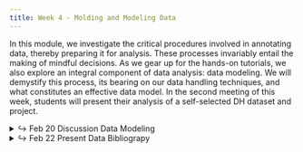 ```yaml
---
title: Week 4 - Molding and Modeling Data
---
```


In this module, we investigate the critical procedures involved in annotating data, thereby preparing it for analysis. These processes invariably entail the making of mindful decisions. As we gear up for the hands-on tutorials, we also explore an integral component of data analysis: data modeling. We will demystify this process, its bearing on our data handling techniques, and what constitutes an effective data model. In the second meeting of this week, students will present their analysis of a self-selected DH dataset and project.

<details>
  <summary class="session-summary">
    <span class="arrow">↪</span>
    <span class="date-label">Feb 20</span>
    <span class="label label-blue">Discussion</span>
    <span class="session-title">Data Modeling</span>
  </summary>
  <div markdown="1">
- [Slides](#)
- Reflection:
  - [So, Richard Jean. “‘All Models Are Wrong.’”](https://app.perusall.com/courses/introdh24/so_2017_-all-models-are-wrong) _PMLA_, vol. 132, no. 3, 2017, pp. 668–73.
  - [McCarty, Willard. “Modeling: A Study in Words and Meanings.”](https://app.perusall.com/courses/introdh24/mccarty_2004_modeling) _A Companion to Digital Humanities_, edited by Susan Schreibman et al., Blackwell Publishing Ltd, 2004, pp. 254–70.
  - **Post your reflection in the** <a href="https://introtodh--spring2024.slack.com/archives/C06F1KS1ULT" style="color: #ee6374;">**#reflections** </a>**channel on Slack** <a style="color: #ee6374;">**before 9am on the day of our class.**</a>


</div>
</details>

<details>
  <summary class="session-summary">
    <span class="arrow">↪</span>
    <span class="date-label">Feb 22</span>
    <span class="label label-green">Present</span>
    <span class="session-title">Data Bibliograpy</span>
  </summary>
  <div markdown="1">
- 
</div>
</details>
